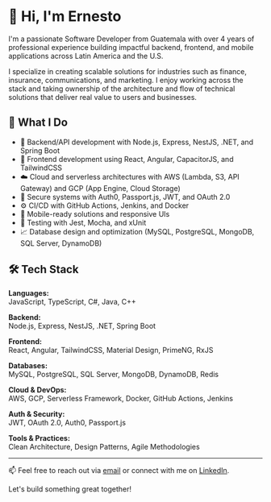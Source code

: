 # 👋 Hi, I'm Ernesto

I'm a passionate Software Developer from Guatemala with over 4 years of professional experience building impactful backend, frontend, and mobile applications across Latin America and the U.S.

I specialize in creating scalable solutions for industries such as finance, insurance, communications, and marketing. I enjoy working across the stack and taking ownership of the architecture and flow of technical solutions that deliver real value to users and businesses.

## 🧠 What I Do

- 🔧 Backend/API development with Node.js, Express, NestJS, .NET, and Spring Boot  
- 🎨 Frontend development using React, Angular, CapacitorJS, and TailwindCSS  
- ☁️ Cloud and serverless architectures with AWS (Lambda, S3, API Gateway) and GCP (App Engine, Cloud Storage)  
- 🔐 Secure systems with Auth0, Passport.js, JWT, and OAuth 2.0  
- ⚙️ CI/CD with GitHub Actions, Jenkins, and Docker  
- 📱 Mobile-ready solutions and responsive UIs  
- 🧪 Testing with Jest, Mocha, and xUnit  
- 📈 Database design and optimization (MySQL, PostgreSQL, MongoDB, SQL Server, DynamoDB)  

## 🛠 Tech Stack

**Languages:**  
JavaScript, TypeScript, C#, Java, C++

**Backend:**  
Node.js, Express, NestJS, .NET, Spring Boot

**Frontend:**  
React, Angular, TailwindCSS, Material Design, PrimeNG, RxJS

**Databases:**  
MySQL, PostgreSQL, SQL Server, MongoDB, DynamoDB, Redis

**Cloud & DevOps:**  
AWS, GCP, Serverless Framework, Docker, GitHub Actions, Jenkins

**Auth & Security:**  
JWT, OAuth 2.0, Auth0, Passport.js

**Tools & Practices:**  
Clean Architecture, Design Patterns, Agile Methodologies

---

📫 Feel free to reach out via [email](mailto:ernestovanegas9@gmail.com) or connect with me on [LinkedIn](https://www.linkedin.com/in/jernestojv).

Let's build something great together!
